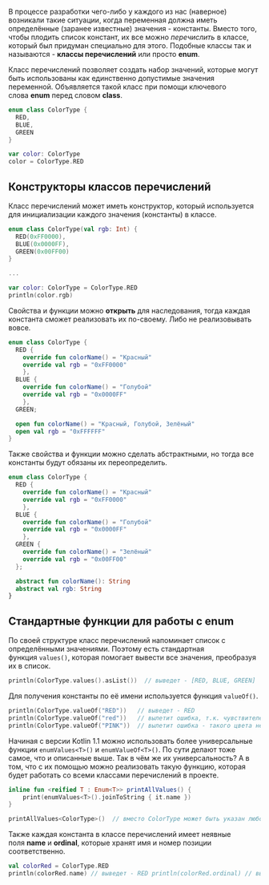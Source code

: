 В процессе разработки чего-либо у каждого из нас (наверное) возникали такие ситуации, когда переменная должна иметь определённые (заранее известные) значения - константы. Вместо того, чтобы плодить список констант, их все можно _перечислить_ в классе, который был придуман специально для этого. Подобные классы так и называются - **классы перечислений** или просто **enum**.

Класс перечислений позволяет создать набор значений, которые могут быть использованы как единственно допустимые значения переменной. Объявляется такой класс при помощи ключевого слова **enum** перед словом **class**.

```kotlin
enum class ColorType {
  RED,
  BLUE,
  GREEN
}

var color: ColorType 
color = ColorType.RED
```

## Конструкторы классов перечислений

Класс перечислений может иметь конструктор, который используется для инициализации каждого значения (константы) в классе.

```kotlin
enum class ColorType(val rgb: Int) {
  RED(0xFF0000),
  BLUE(0x0000FF),
  GREEN(0x00FF00)
}

...

var color: ColorType = ColorType.RED
println(color.rgb)
```

Свойства и функции можно **открыть** для наследования, тогда каждая константа сможет реализовать их по-своему. Либо не реализовывать вовсе.

```kotlin
enum class ColorType {
  RED {
    override fun colorName() = "Красный"
    override val rgb = "0xFF0000"
    },
  BLUE {
    override fun colorName() = "Голубой"
    override val rgb = "0x0000FF"
    },
  GREEN;

  open fun colorName() = "Красный, Голубой, Зелёный"
  open val rgb = "0xFFFFFF"
}
```

Также свойства и функции можно сделать абстрактными, но тогда все константы будут обязаны их переопределить.

```kotlin
enum class ColorType {
  RED {
    override fun colorName() = "Красный"
    override val rgb = "0xFF0000"
    },
  BLUE {
    override fun colorName() = "Голубой"
    override val rgb = "0x0000FF"
    },
  GREEN {
    override fun colorName() = "Зелёный"
    override val rgb = "0x00FF00"
  };

  abstract fun colorName(): String
  abstract val rgb: String
}
```

## Стандартные функции для работы с enum

По своей структуре класс перечислений напоминает список с определёнными значениями. Поэтому есть стандартная функция `values()`, которая помогает вывести все значения, преобразуя их в список.

``` kotlin
println(ColorType.values().asList())  // выведет - [RED, BLUE, GREEN]
```

Для получения константы по её имени используется функция `valueOf()`.

```kotlin
println(ColorType.valueOf("RED"))   // выведет - RED
println(ColorType.valueOf("red"))   // вылетит ошибка, т.к. чувствителен к регистру
println(ColorType.valueOf("PINK"))  // вылетит ошибка - такого цвета нет
```

Начиная с версии Kotlin 1.1 можно использовать более универсальные функции `enumValues<T>()` и `enumValueOf<T>()`. По сути делают тоже самое, что и описанные выше. Так в чём же их универсальность? А в том, что с их помощью можно реализовать такую функцию, которая будет работать со всеми классами перечислений в проекте.

```kotlin
inline fun <reified T : Enum<T>> printAllValues() {
    print(enumValues<T>().joinToString { it.name })
}

printAllValues<ColorType>()  // вместо ColorType может быть указан любой класс перечислений
```

Также каждая константа в классе перечислений имеет неявные поля **name** и **ordinal**, которые хранят имя и номер позиции соответственно.

```kotlin
val colorRed = ColorType.RED 
println(colorRed.name) // выведет - RED println(colorRed.ordinal) // выведет - 0
```



